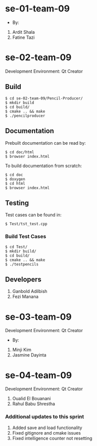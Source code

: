 # se-01-team-09
- By:
1. Ardit Shala
2. Fatine Tazi

# se-02-team-09
Development Environment: Qt Creator

## Build
```
$ cd se-02-team-09/Pencil-Producer/
$ mkdir build
$ cd build/
$ cmake .. && make
$ ./pencilproducer
```
## Documentation
Prebuilt documentation can be read by:
```
$ cd doc/html
$ browser index.html
```
To build documentation from scratch:
```
$ cd doc
$ doxygen
$ cd html
$ browser index.html
```

## Testing
Test cases can be found in:
```
$ Test/tst_test.cpp
```
### Build Test Cases
```
$ cd Test/
$ mkdir build/
$ cd build/
$ cmake .. && make
$ ./testpencils
```
## Developers
1. Ganbold Adilbish
2. Fezi Manana

# se-03-team-09
Development Environment: Qt Creator
- By:
1. Minji Kim
2. Jasmine Dayinta

# se-04-team-09

Development Environment: Qt Creator

1. Oualid El Bouanani
2. Rahul Babu Shrestha

### Additional updates to this sprint

1. Added save and load functionality
2. Fixed gitignore and cmake issues
3. Fixed intelligence counter not resetting
